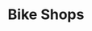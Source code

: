---
layout: srp
title: Bike Shops
pagination: 
  enabled: true
  collection: posts
sitemap: false
---